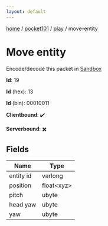 ```yaml
---
layout: default
---
```


[home](/)  /  [pocket101](/protocol/pocket101)  /  [play](/protocol/pocket101/play)  /  move-entity

# Move entity

Encode/decode this packet in [Sandbox](../../../sandbox/pocket101#play.move_entity)

**Id**: 19

**Id** (hex): 13

**Id** (bin): 00010011

**Clientbound**: ✔️

**Serverbound**: ✖️

## Fields

Name | Type
---|---
entity id | varlong
position | float&lt;xyz&gt;
pitch | ubyte
head yaw | ubyte
yaw | ubyte
